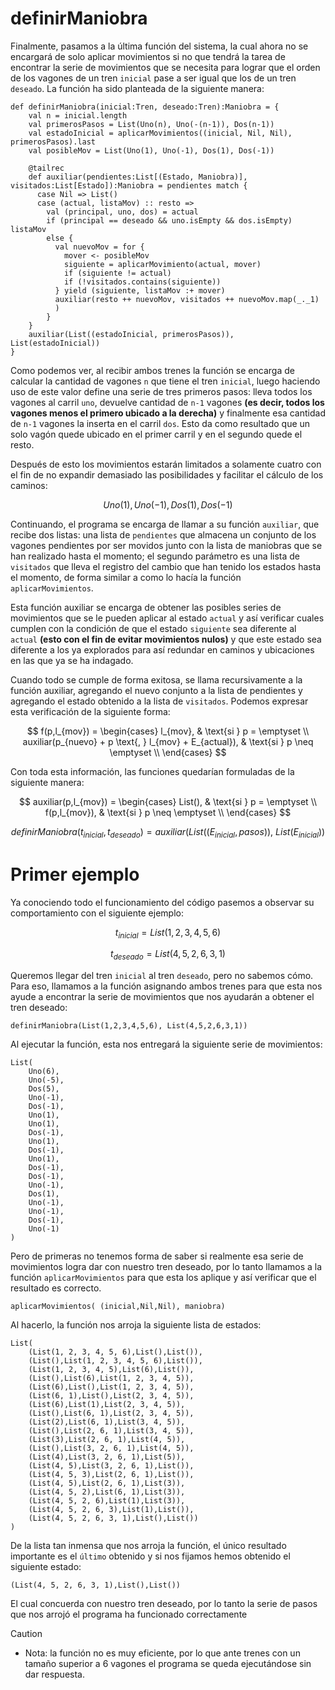 # definirManiobra

Finalmente, pasamos a la última función del sistema, la cual ahora
no se encargará de solo aplicar movimientos si no que tendrá la tarea
de encontrar la serie de movimientos que se necesita para lograr que
el orden de los vagones de un tren `inicial` pase a ser igual que los de
un tren `deseado`. La función ha sido planteada de la siguiente manera: 

    def definirManiobra(inicial:Tren, deseado:Tren):Maniobra = {
        val n = inicial.length
        val primerosPasos = List(Uno(n), Uno(-(n-1)), Dos(n-1))
        val estadoInicial = aplicarMovimientos((inicial, Nil, Nil), primerosPasos).last
        val posibleMov = List(Uno(1), Uno(-1), Dos(1), Dos(-1))
    
        @tailrec
        def auxiliar(pendientes:List[(Estado, Maniobra)], visitados:List[Estado]):Maniobra = pendientes match {
          case Nil => List()
          case (actual, listaMov) :: resto =>
            val (principal, uno, dos) = actual
            if (principal == deseado && uno.isEmpty && dos.isEmpty) listaMov
            else {
              val nuevoMov = for {
                mover <- posibleMov
                siguiente = aplicarMovimiento(actual, mover)
                if (siguiente != actual)
                if (!visitados.contains(siguiente))
              } yield (siguiente, listaMov :+ mover)
              auxiliar(resto ++ nuevoMov, visitados ++ nuevoMov.map(_._1)
              )
            }
        }
        auxiliar(List((estadoInicial, primerosPasos)), List(estadoInicial))
    }

Como podemos ver, al recibir ambos trenes la función se encarga de calcular
la cantidad de vagones `n` que tiene el tren `inicial`, luego haciendo uso
de este valor define una serie de tres primeros pasos: lleva todos los
vagones al carril `uno`, devuelve cantidad de `n-1` vagones **(es decir, todos
los vagones menos el primero ubicado a la derecha)** y finalmente esa cantidad
de `n-1` vagones la inserta en el carril `dos`. Esto da como resultado que
un solo vagón quede ubicado en el primer carril y en el segundo quede el resto.

Después de esto los movimientos estarán limitados a solamente cuatro
con el fin de no expandir demasiado las posibilidades y facilitar el
cálculo de los caminos:

$$
Uno(1), Uno(-1),
Dos(1), Dos(-1)
$$

Continuando, el programa se encarga de llamar a su función `auxiliar`, que recibe
dos listas: una lista de `pendientes` que almacena un conjunto de los vagones
pendientes por ser movidos junto con la lista de maniobras que se han realizado
hasta el momento; el segundo parámetro es una lista de `visitados` que lleva el
registro del cambio que han tenido los estados hasta el momento, de forma similar
a como lo hacía la función `aplicarMovimientos`.

Esta función auxiliar se encarga de obtener las posibles series
de movimientos que se le pueden aplicar al estado `actual` y así
verificar cuales cumplen con la condición de que el estado
`siguiente` sea diferente al `actual` **(esto con el fin de evitar
movimientos nulos)** y que este estado sea diferente a los ya
explorados para así redundar en caminos y ubicaciones en las que
ya se ha indagado.

Cuando todo se cumple de forma exitosa, se llama recursivamente a
la función auxiliar, agregando el nuevo conjunto a la lista de
pendientes y agregando el estado obtenido a la lista de `visitados`.
Podemos expresar esta verificación de la siguiente forma:

$$
f(p,l_{mov}) =
\begin{cases}
l_{mov}, & \text{si } p = \emptyset \\
auxiliar(p_{nuevo} + p \text{, } l_{mov} + E_{actual}), & \text{si } p \neq \emptyset \\
\end{cases}
$$

Con toda esta información, las funciones quedarían
formuladas de la siguiente manera:

$$
auxiliar(p,l_{mov}) =
\begin{cases}
List(), & \text{si } p = \emptyset \\
f(p,l_{mov}), & \text{si } p \neq \emptyset \\
\end{cases}
$$

$$
definirManiobra(t_{inicial},t_{deseado}) = auxiliar(List((E_{inicial}, pasos)) \text{, } List(E_{inicial}))
$$


# Primer ejemplo
Ya conociendo todo el funcionamiento del código pasemos a observar su
comportamiento con el siguiente ejemplo:

$$
t_{inicial} = List(1,2,3,4,5,6)
$$

$$
t_{deseado} = List(4,5,2,6,3,1)
$$

Queremos llegar del tren `inicial` al tren `deseado`, pero no sabemos
cómo. Para eso, llamamos a la función asignando ambos trenes para que
esta nos ayude a encontrar la serie de movimientos que nos ayudarán
a obtener el tren deseado:

    definirManiobra(List(1,2,3,4,5,6), List(4,5,2,6,3,1))

Al ejecutar la función, esta nos entregará la siguiente serie de
movimientos:

    List(
        Uno(6), 
        Uno(-5), 
        Dos(5), 
        Uno(-1), 
        Dos(-1), 
        Uno(1), 
        Uno(1), 
        Dos(-1), 
        Uno(1), 
        Dos(-1),
        Uno(1), 
        Dos(-1), 
        Dos(-1), 
        Uno(-1), 
        Dos(1), 
        Uno(-1), 
        Uno(-1), 
        Dos(-1), 
        Uno(-1)
    )

Pero de primeras no tenemos forma de saber si realmente esa
serie de movimientos logra dar con nuestro tren deseado, por
lo tanto llamamos a la función  `aplicarMovimientos` para que
esta los aplique y así verificar que el resultado es correcto.

    aplicarMovimientos( (inicial,Nil,Nil), maniobra)

Al hacerlo, la función nos arroja la siguiente lista de estados:

    List(
        (List(1, 2, 3, 4, 5, 6),List(),List()), 
        (List(),List(1, 2, 3, 4, 5, 6),List()), 
        (List(1, 2, 3, 4, 5),List(6),List()),
        (List(),List(6),List(1, 2, 3, 4, 5)),
        (List(6),List(),List(1, 2, 3, 4, 5)),
        (List(6, 1),List(),List(2, 3, 4, 5)),
        (List(6),List(1),List(2, 3, 4, 5)), 
        (List(),List(6, 1),List(2, 3, 4, 5)),
        (List(2),List(6, 1),List(3, 4, 5)),
        (List(),List(2, 6, 1),List(3, 4, 5)),
        (List(3),List(2, 6, 1),List(4, 5)),
        (List(),List(3, 2, 6, 1),List(4, 5)),
        (List(4),List(3, 2, 6, 1),List(5)), 
        (List(4, 5),List(3, 2, 6, 1),List()),
        (List(4, 5, 3),List(2, 6, 1),List()),
        (List(4, 5),List(2, 6, 1),List(3)),
        (List(4, 5, 2),List(6, 1),List(3)),
        (List(4, 5, 2, 6),List(1),List(3)), 
        (List(4, 5, 2, 6, 3),List(1),List()), 
        (List(4, 5, 2, 6, 3, 1),List(),List())
    )

De la lista tan inmensa que nos arroja la función,
el único resultado importante es el `último` obtenido y si
nos fijamos hemos obtenido el siguiente estado:

    (List(4, 5, 2, 6, 3, 1),List(),List())

El cual concuerda con nuestro tren deseado, por lo tanto
la serie de pasos que nos arrojó el programa ha funcionado
correctamente

> [!CAUTION]
> - Nota: la función no es muy eficiente, por lo que ante
> trenes con un tamaño superior a 6 vagones el programa
> se queda ejecutándose sin dar respuesta.